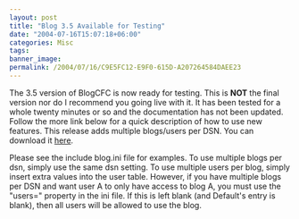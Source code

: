 ```yaml
---
layout: post
title: "Blog 3.5 Available for Testing"
date: "2004-07-16T15:07:18+06:00"
categories: Misc 
tags: 
banner_image: 
permalink: /2004/07/16/C9E5FC12-E9F0-615D-A207264584DAEE23
---
```


The 3.5 version of BlogCFC is now ready for testing. This is <B>NOT</b> the final version nor do I recommend you going live with it. It has been tested for a whole twenty minutes or so and the documentation has not been updated. Follow the more link below for a quick description of how to use new features. This release adds multiple blogs/users per DSN. You can download it <a href="http://www.camdenfamily.com/morpheus/downloads/blog3.5.zip">here</a>.
<!--more-->
Please see the include blog.ini file for examples. To use multiple blogs per dsn, simply use the same dsn setting. To use multiple users per blog, simply insert extra values into the user table. However, if you have multiple blogs per DSN and want user A to only have access to blog A, you must use the "users=" property in the ini file. If this is left blank (and Default's entry is blank), then all users will be allowed to use the blog.